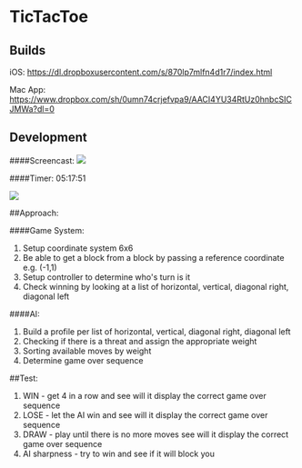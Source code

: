 # TicTacToe

## Builds

iOS: <https://dl.dropboxusercontent.com/s/870lp7mlfn4d1r7/index.html>

Mac App: <https://www.dropbox.com/sh/0umn74crjefvpa9/AACI4YU34RtUz0hnbcSICJMWa?dl=0>

## Development

####Screencast:
[![](http://img.youtube.com/vi/npk8uwKSReM/0.jpg)](https://www.youtube.com/watch?v=npk8uwKSReM "TTT")

####Timer: 05:17:51

![](https://photos-4.dropbox.com/t/2/AAAN8b-g59KypjTZcP96szQtNBSAxF88XELyRcr4AVZxuQ/12/92483404/png/32x32/3/1451635200/0/2/timer.png/EKDE60cYthogAigC/gwYS1hkvjVzgVYAOzQb8g9pQD_I2IDxP11mqufLU9CU?size_mode=3&size=1280x960)


##Approach:

####Game System:

1. Setup coordinate system 6x6
2. Be able to get a block from a block by passing a reference coordinate e.g. (-1,1)
3. Setup controller to determine who's turn is it
4. Check winning by looking at a list of horizontal, vertical, diagonal right, diagonal left

####AI:
1. Build a profile per list of horizontal, vertical, diagonal right, diagonal left
2. Checking if there is a threat and assign the appropriate weight
3. Sorting available moves by weight
4. Determine game over sequence


##Test:
1. WIN - get 4 in a row and see will it display the correct game over sequence
2. LOSE - let the AI win and see will it display the correct game over sequence
3. DRAW - play until there is no more moves see will it display the correct game over sequence
4. AI sharpness - try to win and see if it will block you
